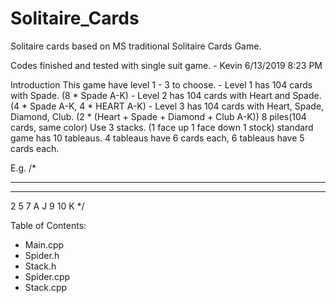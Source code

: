 # Solitaire_Cards
Solitaire cards based on MS traditional Solitaire Cards Game.

Codes finished and tested with single suit game. - Kevin 6/13/2019 8:23 PM

Introduction
  This game have level 1 - 3 to choose.
    - Level 1 has 104 cards with Spade. (8 * Spade A-K)
    - Level 2 has 104 cards with Heart and Spade. (4 * Spade A-K, 4 * HEART A-K)
    - Level 3 has 104 cards with Heart, Spade, Diamond, Club. (2 * (Heart + Spade + Diamond + Club A-K))
  8 piles(104 cards, same color) 
  Use 3 stacks. (1 face up 1 face down 1 stock)
  standard game has 10 tableaus. 4 tableaus have 6 cards each, 6 tableaus have 5 cards each.
  
  E.g.
  /*
  - - - - - - - -
  - - - - - - - -
  2 5 7 A J 9 10 K
  */ 

Table of Contents:
- Main.cpp
- Spider.h
- Stack.h
- Spider.cpp
- Stack.cpp
